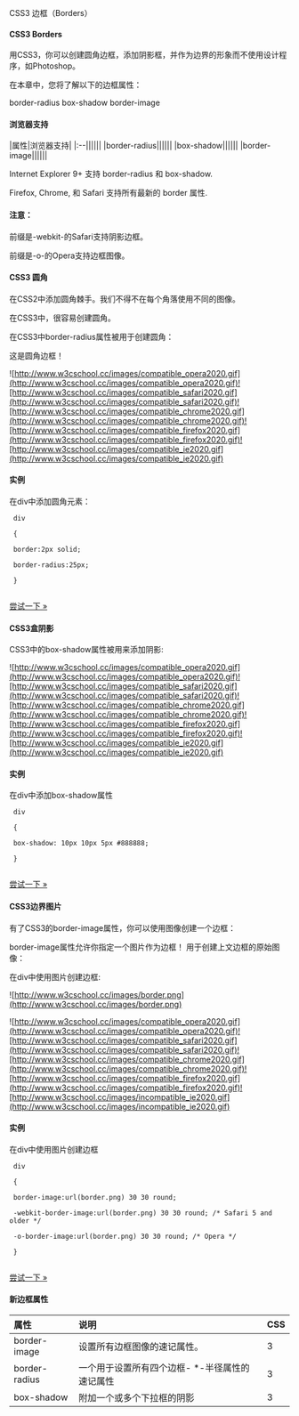  CSS3 边框（Borders）   
#### CSS3 Borders

 用CSS3，你可以创建圆角边框，添加阴影框，并作为边界的形象而不使用设计程序，如Photoshop。

 在本章中，您将了解以下的边框属性：

 
border-radius
 box-shadow
 border-image
 


 
#### 浏览器支持

 

|属性|浏览器支持|
|:--||||||
|border-radius||||||
|box-shadow||||||
|border-image||||||

Internet Explorer 9+ 支持 border-radius 和 box-shadow.

 Firefox, Chrome, 和 Safari 支持所有最新的 border 属性.

 

#### 注意：

 前缀是-webkit-的Safari支持阴影边框。

 前缀是-o-的Opera支持边框图像。

 

#### CSS3 圆角

 在CSS2中添加圆角棘手。我们不得不在每个角落使用不同的图像。

 在CSS3中，很容易创建圆角。

 在CSS3中border-radius属性被用于创建圆角：

 这是圆角边框！

 

 ![http://www.w3cschool.cc/images/compatible_opera2020.gif](http://www.w3cschool.cc/images/compatible_opera2020.gif)![http://www.w3cschool.cc/images/compatible_safari2020.gif](http://www.w3cschool.cc/images/compatible_safari2020.gif)![http://www.w3cschool.cc/images/compatible_chrome2020.gif](http://www.w3cschool.cc/images/compatible_chrome2020.gif)![http://www.w3cschool.cc/images/compatible_firefox2020.gif](http://www.w3cschool.cc/images/compatible_firefox2020.gif)![http://www.w3cschool.cc/images/compatible_ie2020.gif](http://www.w3cschool.cc/images/compatible_ie2020.gif)
#### 实例

 在div中添加圆角元素：

 
```
 div

 {

 border:2px solid;

 border-radius:25px;

 } 


```
 

[尝试一下 »](http://www.w3cschool.cc/try/try.php?filename=trycss3_border-radius) 

 



#### CSS3盒阴影

 CSS3中的box-shadow属性被用来添加阴影:

 

 

 ![http://www.w3cschool.cc/images/compatible_opera2020.gif](http://www.w3cschool.cc/images/compatible_opera2020.gif)![http://www.w3cschool.cc/images/compatible_safari2020.gif](http://www.w3cschool.cc/images/compatible_safari2020.gif)![http://www.w3cschool.cc/images/compatible_chrome2020.gif](http://www.w3cschool.cc/images/compatible_chrome2020.gif)![http://www.w3cschool.cc/images/compatible_firefox2020.gif](http://www.w3cschool.cc/images/compatible_firefox2020.gif)![http://www.w3cschool.cc/images/compatible_ie2020.gif](http://www.w3cschool.cc/images/compatible_ie2020.gif)
#### 实例

 在div中添加box-shadow属性

 
```
 div

 {

 box-shadow: 10px 10px 5px #888888;

 } 


```
 

[尝试一下 »](http://www.w3cschool.cc/try/try.php?filename=trycss3_box-shadow) 

 



#### CSS3边界图片

 有了CSS3的border-image属性，你可以使用图像创建一个边框： 

 border-image属性允许你指定一个图片作为边框！ 用于创建上文边框的原始图像：

 在div中使用图片创建边框:

 ![http://www.w3cschool.cc/images/border.png](http://www.w3cschool.cc/images/border.png)



 ![http://www.w3cschool.cc/images/compatible_opera2020.gif](http://www.w3cschool.cc/images/compatible_opera2020.gif)![http://www.w3cschool.cc/images/compatible_safari2020.gif](http://www.w3cschool.cc/images/compatible_safari2020.gif)![http://www.w3cschool.cc/images/compatible_chrome2020.gif](http://www.w3cschool.cc/images/compatible_chrome2020.gif)![http://www.w3cschool.cc/images/compatible_firefox2020.gif](http://www.w3cschool.cc/images/compatible_firefox2020.gif)![http://www.w3cschool.cc/images/incompatible_ie2020.gif](http://www.w3cschool.cc/images/incompatible_ie2020.gif)
#### 实例

 在div中使用图片创建边框

 
```
 div

 {

 border-image:url(border.png) 30 30 round;

 -webkit-border-image:url(border.png) 30 30 round; /* Safari 5 and older */

 -o-border-image:url(border.png) 30 30 round; /* Opera */

 } 


```
 

[尝试一下 »](http://www.w3cschool.cc/try/try.php?filename=trycss3_border-image) 

 



#### 新边框属性

 

|属性|说明|CSS|
|:--|:--|:--|
|border-image|设置所有边框图像的速记属性。|3|
|border-radius|一个用于设置所有四个边框- *-半径属性的速记属性|3|
|box-shadow|附加一个或多个下拉框的阴影|3|



